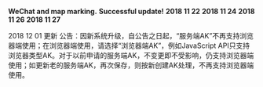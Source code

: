 **WeChat and map marking.**
**Successful update!**
**2018 11 22**
**2018 11 24**
**2018 11 26**
**2018 11 27**

2018 12 01 更新 公告：因新系统升级，自公告之日起，“服务端AK”不再支持浏览器端使用；在浏览器端使用，请选择“浏览器端AK”，例如JavaScript API只支持浏览器类型AK。对于以前申请的服务端AK，不变更即不受影响，仍支持浏览器端使用；如更新老的服务端AK，再次保存，则按新创建AK处理，不再支持浏览器端使用。

